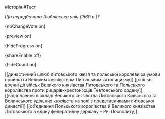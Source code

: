 #Історія #Тест

*Що передбачала Люблінська унія (1569 р.)?*

{noChangeVote on}

{preview on}

{hideProgress on}

{shareEnable off}

{hideCount on}

[[династичний шлюб литовського князя та польської королеви за умови прийняття Великим князівством Литовським католицизму]]
[[спільні воєнні дії військ Великого князівства Литовського та Польського королівства проти рицарів-хрестоносців Тевтонського ордену]]
[[відновлення в складі Великого князівства Литовського Київського та Волинського удільних князівств на чолі з представниками литовської династії]]
[[об’єднання Польського королівства й Великого князівства Литовського в єдину федеративну державу – Річ Посполиту]]
